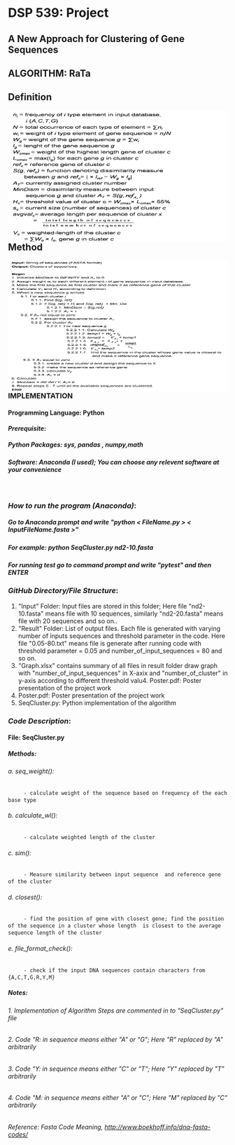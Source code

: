 
# DSP 539: Project
## A New Approach for Clustering of Gene Sequences

## ALGORITHM: RaTa

## Definition
<img style="float: left;" src="Definition.png" width="700" height="300">

## Method
<img style="float: left;" src="Method.png" width="700" height="300">

### IMPLEMENTATION

#### Programming Language: Python
#### _Prerequisite_:
##### Python Packages: sys, pandas , numpy,math
##### Software: Anaconda (I used); You can choose any relevent software at your convenience
&nbsp;

### _How to run the program (Anaconda)_:
##### Go to Anaconda prompt and write  "python < FileName.py > < InputFileName.fasta >"
##### For example: python SeqCluster.py nd2-10.fasta
##### For running test go to command prompt and write "pytest" and then ENTER

### _GitHub Directory/File Structure_:
1. "Input" Folder: Input files are stored in this folder; Here file "nd2-10.fasta" means file with 10 sequences, similarly  "nd2-20.fasta" means file with 20 sequences and so on..
2. "Result" Folder: List of output files. Each file is generated with varying number of inputs sequences and threshold parameter in the code. Here file "0.05-80.txt" means file is generate after running code with threshold parameter = 0.05 and number_of_input_sequences = 80 and so on.
3. "Graph.xlsx" contains summary of all files in result folder draw graph with "number_of_input_sequences" in X-axix and "number_of_cluster" in y-axis according to different threshold valu4. Poster.pdf: Poster presentation of the project work
4. Poster.pdf: Poster presentation of the project work
5. SeqCluster.py: Python implementation of the algorithm

### _Code Description_:
#### File: SeqCluster.py 
##### Methods:
###### a. seq_weight(): 
         - calculate weight of the sequence based on frequency of the each base type
###### b. calculate_wl(): 
         - calculate weighted length of the cluster
###### c. sim(): 
         - Measure similarity between input sequence  and reference gene of the cluster 
###### d. closest():
         - find the position of gene with closest gene; find the position of the sequence in a cluster whose length  is closest to the average sequence length of the cluster
###### e. file_format_check():
         - check if the input DNA sequences contain characters from {A,C,T,G,R,Y,M}



##### Notes:
###### 1. Implementation of Algorithm Steps are commented in to "SeqCluster.py" file
###### 2. Code "R: in sequence means either "A" or "G"; Here "R" replaced by "A" arbitrarily
###### 3. Code "Y: in sequence means either "C" or "T"; Here "Y" replaced by "T" arbitrarily
###### 4. Code "M: in sequence means either "A" or "C"; Here "M" replaced by "C" arbitrarily
###### Reference: Fasta Code Meaning, <http://www.boekhoff.info/dna-fasta-codes/>
